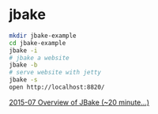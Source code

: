 # jbake

```bash
mkdir jbake-example
cd jbake-example
jbake -i
# jbake a website
jbake -b
# serve website with jetty
jbake -s
open http://localhost:8820/
```

[2015-07 Overview of JBake (~20 minute...)](https://www.youtube.com/watch?v=XRpBnWFL7XA)

